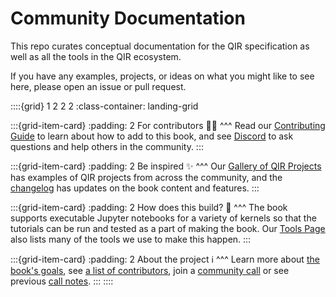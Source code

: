 # Community Documentation

This repo curates conceptual documentation for the QIR specification as well as all the tools in the QIR ecosystem.

If you have any examples, projects, or ideas on what you might like to see here, please open an issue or pull request.

::::{grid} 1 2 2 2
:class-container: landing-grid

:::{grid-item-card}
:padding: 2
For contributors 👩‍💻
^^^
Read our [Contributing Guide](reference/_contributing.md) to learn about how to add to this book, and see [Discord](https://discord.gg/unitary-fund-764231928676089909) to ask questions and help others in the community.
:::

:::{grid-item-card}
:padding: 2
Be inspired ✨
^^^
Our [Gallery of QIR Projects](project-gallery.md) has examples of QIR projects from across the community, and the [changelog](reference/_changelog.md) has updates on the book content and features.
:::

:::{grid-item-card}
:padding: 2
How does this build? 🔨
^^^
The book supports executable Jupyter notebooks for a variety of kernels so that the tutorials can be run and tested as a part of making the book. Our [Tools Page](tools.md) also lists many of the tools we use to make this happen.
:::

:::{grid-item-card}
:padding: 2
About the project ℹ️
^^^
Learn more about [the book's goals](reference/_readme.md), see [a list of contributors](reference/_readme.md), join a [community call](http://events.unitary.fund/) or see previous [call notes](https://www.google.com/url?q=http%3A%2F%2Faka.ms%2Fqir-community-call&sa=D&ust=1652828084612000&usg=AOvVaw25ZmU8qvkNVlq3y6bmWK1F).
:::
::::
